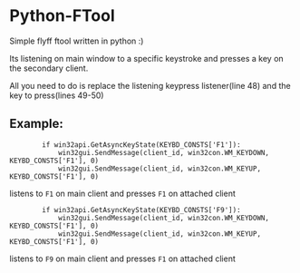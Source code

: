 # Python-FTool
Simple flyff ftool written in python :)

Its listening on main window to a specific keystroke and presses a key on the secondary client.

All you need to do is replace the listening keypress listener(line 48) and the key to press(lines 49-50)

## Example:
```
        if win32api.GetAsyncKeyState(KEYBD_CONSTS['F1']):
            win32gui.SendMessage(client_id, win32con.WM_KEYDOWN, KEYBD_CONSTS['F1'], 0)
            win32gui.SendMessage(client_id, win32con.WM_KEYUP, KEYBD_CONSTS['F1'], 0)
```
listens to `F1` on main client and presses `F1` on attached client

```
        if win32api.GetAsyncKeyState(KEYBD_CONSTS['F9']):
            win32gui.SendMessage(client_id, win32con.WM_KEYDOWN, KEYBD_CONSTS['F1'], 0)
            win32gui.SendMessage(client_id, win32con.WM_KEYUP, KEYBD_CONSTS['F1'], 0)
```
listens to `F9` on main client and presses `F1` on attached client
